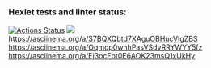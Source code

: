 ### Hexlet tests and linter status:
[![Actions Status](https://github.com/Moonlin14/frontend-project-44/actions/workflows/hexlet-check.yml/badge.svg)](https://github.com/Moonlin14/frontend-project-44/actions)
<a href="https://codeclimate.com/github/Moonlin14/frontend-project-44/maintainability"><img src="https://api.codeclimate.com/v1/badges/a477c8052ebe69288a43/maintainability" /></a>
https://asciinema.org/a/S7BQXQbtd7XAguOBHucVIgZBS
https://asciinema.org/a/Oqmdp0wnhPasVSdvRRYWYY5fz
https://asciinema.org/a/Ej3ocFbt0E6AOK23msQ1xUkHy